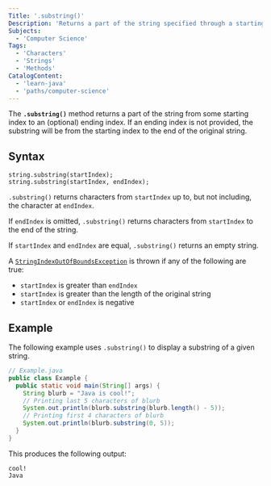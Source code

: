 ```yaml
---
Title: '.substring()'
Description: 'Returns a part of the string specified through a starting index and an optional ending index.'
Subjects:
  - 'Computer Science'
Tags:
  - 'Characters'
  - 'Strings'
  - 'Methods'
CatalogContent:
  - 'learn-java'
  - 'paths/computer-science'
---
```


The **`.substring()`** method returns a part of the string from some starting index to an (optional) ending index. If an ending index is not provided, the substring will be from the starting index to the end of the original string.

## Syntax

```pseudo
string.substring(startIndex);
string.substring(startIndex, endIndex);
```

`.substring()` returns characters from `startIndex` up to, but not including, the character at `endIndex`.

If `endIndex` is omitted, `.substring()` returns characters from `startIndex` to the end of the string.

If `startIndex` and `endIndex` are equal, `.substring()` returns an empty string.

A [`StringIndexOutOfBoundsException`](https://www.codecademy.com/resources/docs/java/errors/stringindexoutofboundsexception) is thrown if any of the following are true:

- `startIndex` is greater than `endIndex`
- `startIndex` is greater than the length of the original string
- `startIndex` or `endIndex` is negative

## Example

The following example uses `.substring()` to display a substring of a given string.

```java
// Example.java
public class Example {
  public static void main(String[] args) {
    String blurb = "Java is cool!";
    // Printing last 5 characters of blurb
    System.out.println(blurb.substring(blurb.length() - 5));
    // Printing first 4 characters of blurb
    System.out.println(blurb.substring(0, 5));
  }
}
```

This produces the following output:

```shell
cool!
Java
```
